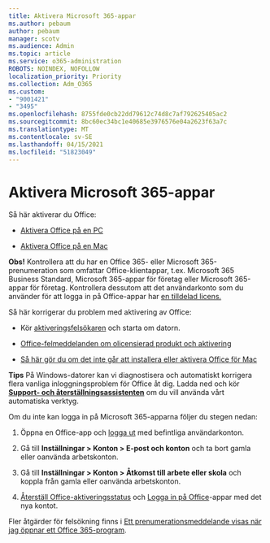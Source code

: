 ```yaml
---
title: Aktivera Microsoft 365-appar
ms.author: pebaum
author: pebaum
manager: scotv
ms.audience: Admin
ms.topic: article
ms.service: o365-administration
ROBOTS: NOINDEX, NOFOLLOW
localization_priority: Priority
ms.collection: Adm_O365
ms.custom:
- "9001421"
- "3495"
ms.openlocfilehash: 8755fde0cb22dd79612c74d8c7af792625405ac2
ms.sourcegitcommit: 8bc60ec34bc1e40685e3976576e04a2623f63a7c
ms.translationtype: MT
ms.contentlocale: sv-SE
ms.lasthandoff: 04/15/2021
ms.locfileid: "51823049"
---
```

# <a name="activating-microsoft-365-apps"></a>Aktivera Microsoft 365-appar

Så här aktiverar du Office:

- [Aktivera Office på en PC](https://support.office.com/article/activate-office-5bd38f38-db92-448b-a982-ad170b1e187e) 

- [Aktivera Office på en Mac](https://support.office.com/article/activate-office-for-mac-7f6646b1-bb14-422a-9ad4-a53410fcefb2)

**Obs!**  Kontrollera att du har en Office 365- [](https://support.office.com/article/28cbc8cf-1332-4f04-9123-9b660abb629e)eller Microsoft 365-prenumeration som omfattar Office-klientappar, t.ex. Microsoft 365 Business Standard, Microsoft 365-appar för företag eller Microsoft 365-appar för företag. Kontrollera dessutom att det användarkonto som du använder för att logga in på Office-appar har [en tilldelad licens.](https://docs.microsoft.com/microsoft-365/admin/manage/assign-licenses-to-users)

Så här korrigerar du problem med aktivering av Office:

- Kör [aktiveringsfelsökaren](https://aka.ms/SARA-OfficeActivation-Alchemy) och starta om datorn.
- [Office-felmeddelanden om olicensierad produkt och aktivering](https://support.office.com/article/unlicensed-product-and-activation-errors-in-office-0d23d3c0-c19c-4b2f-9845-5344fedc4380)

- [Så här gör du om det inte går att installera eller aktivera Office för Mac](https://support.office.com/article/what-to-try-if-you-can-t-install-or-activate-office-for-mac-5efba2b4-b1e6-4e5f-bf3c-6ab945d03dea)

**Tips** På Windows-datorer kan vi diagnostisera och automatiskt korrigera flera vanliga inloggningsproblem för Office åt dig. Ladda ned och kör **[Support- och återställningsassistenten](https://aka.ms/SaRA-OfficeSignInScenario)** om du vill använda vårt automatiska verktyg.

Om du inte kan logga in på Microsoft 365-apparna följer du stegen nedan:

1. Öppna en Office-app och [logga ut](https://go.microsoft.com/fwlink/?linkid=2114082) med befintliga användarkonton.

2. Gå till **Inställningar > Konton > E-post och konton** och ta bort gamla eller oanvända arbetskonton.

3. Gå till **Inställningar > Konton > Åtkomst till arbete eller skola** och koppla från gamla eller oanvända arbetskonton.

4. [Återställ Office-aktiveringsstatus](https://docs.microsoft.com/office365/troubleshoot/activation/reset-office-365-proplus-activation-state) och [Logga in på Office](https://support.office.com/article/sign-in-to-office-b9582171-fd1f-4284-9846-bdd72bb28426)-appar med det nya kontot.

Fler åtgärder för felsökning finns i [Ett prenumerationsmeddelande visas när jag öppnar ett Office 365-program](https://support.office.com/article/a-subscription-notice-appears-when-i-open-an-office-365-application-4cabe32c-f594-4c0e-9191-3d3ade10cceb).
